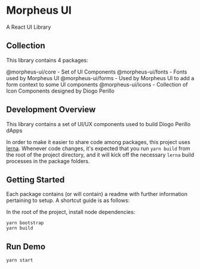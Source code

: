 # Morpheus UI

A React UI Library

## Collection

This library contains 4 packages:

@morpheus-ui/core - Set of UI Components
@morpheus-ui/fonts - Fonts used by Morpheus UI
@morpheus-ui/forms - Used by Morpheus UI to add a form context to some UI components
@morpheus-ui/icons - Collection of Icon Components designed by Diogo Perillo


## Development Overview

This library contains a set of UI/UX components used to build Diogo Perillo dApps

In order to make it easier to share code among packages, this project uses [lerna](https://lernajs.io/). Whenever code changes, it's expected that you run `yarn build` from the root of the project directory, and it will kick off the necessary `lerna` build processes in the package folders.

## Getting Started

Each package contains (or will contain) a readme with further information pertaining to setup. A shortcut guide is as follows:

In the root of the project, install node dependencies:

```
yarn bootstrap
yarn build
```

## Run Demo

```
yarn start
```
